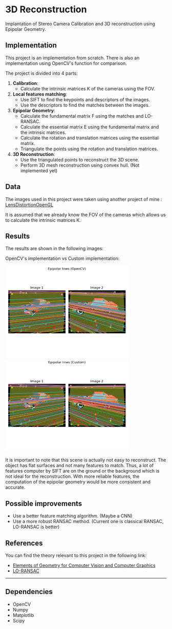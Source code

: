 # 3D Reconstruction

Implantation of Stereo Camera Calibration and 3D reconstruction using Epipolar Geometry.

## Implementation
This project is an implementation from scratch. There is also an implementation using OpenCV's function for comparison.

The project is divided into 4 parts:
1. **Calibration**: 
    - Calculate the intrinsic matrices K of the cameras using the FOV.
2. **Local features matching**:
    - Use SIFT to find the keypoints and descriptors of the images.
    - Use the descriptors to find the matches between the images.
3. **Epipolar Geometry**:
    - Calculate the fundamental matrix F using the matches and LO-RANSAC.
    - Calculate the essential matrix E using the fundamental matrix and the intrinsic matrices.
    - Calculate the rotation and translation matrices using the essential matrix.
    - Triangulate the points using the rotation and translation matrices.
4. **3D Reconstruction**:
   - Use the triangulated points to reconstruct the 3D scene.
   - Perform 3D mesh reconstruction using convex hull. (Not implemented yet)

## Data
The images used in this project were taken using another project of mine : [LensDistortionOpenGL](https://github.com/Vlhermitte/LensDistortionOpenGL)

It is assumed that we already know the FOV of the cameras which allows us to calculate the intrinsic matrices K.

## Results
The results are shown in the following images:

OpenCV's implementation vs Custom implementation:

<img src="Results/Epipolar%20lines%20(OpenCV).png" width="384">   <img src="Results/Epipolar%20lines%20(Custom).png" width="384">

It is important to note that this scene is actually not easy to reconstruct.
The object has flat surfaces and not many features to match.
Thus, a lot of features computer by SIFT are on the ground or the background which is not ideal for the reconstruction.
With more reliable features, the computation of the epipolar geometry would be more consistent and accurate.

## Possible improvements
- Use a better feature matching algorithm. (Maybe a CNN)
- Use a more robust RANSAC method. (Current one is classical RANSAC, LO-RANSAC is better)

## References
You can find the theory relevant to this project in the following link:
- [Elements of Geometry for Computer Vision and Computer Graphics](https://cw.fel.cvut.cz/wiki/_media/courses/gvg/pajdla-gvg-lecture-2021.pdf)
- [LO-RANSAC](http://cmp.felk.cvut.cz/software/LO-RANSAC/Lebeda-2012-Fixing_LORANSAC-BMVC.pdf)

---
## Dependencies
- OpenCV
- Numpy
- Matplotlib
- Scipy